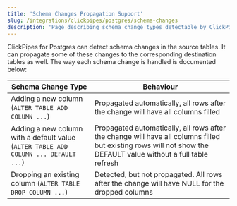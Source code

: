 ```yaml
---
title: 'Schema Changes Propagation Support'
slug: /integrations/clickpipes/postgres/schema-changes
description: 'Page describing schema change types detectable by ClickPipes in the source tables'
---
```


ClickPipes for Postgres can detect schema changes in the source tables. It can propagate some of these changes to the corresponding destination tables as well. The way each schema change is handled is documented below:

| Schema Change Type                                                                  | Behaviour                             |
| ----------------------------------------------------------------------------------- | ------------------------------------- |
| Adding a new column (`ALTER TABLE ADD COLUMN ...`)                                  | Propagated automatically, all rows after the change will have all columns filled                                                                         |
| Adding a new column with a default value (`ALTER TABLE ADD COLUMN ... DEFAULT ...`) | Propagated automatically, all rows after the change will have all columns filled but existing rows will not show the DEFAULT value without a full table refresh |
| Dropping an existing column (`ALTER TABLE DROP COLUMN ...`)                         | Detected, but not propagated. All rows after the change will have NULL for the dropped columns                                                                |
